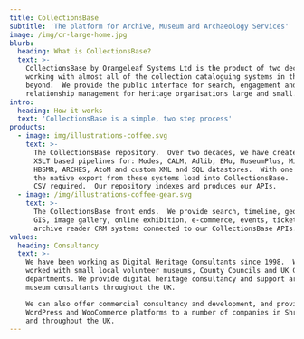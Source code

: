 ```yaml
---
title: CollectionsBase
subtitle: 'The platform for Archive, Museum and Archaeology Services'
image: /img/cr-large-home.jpg
blurb:
  heading: What is CollectionsBase?
  text: >-
    CollectionsBase by Orangeleaf Systems Ltd is the product of two decades of
    working with almost all of the collection cataloguing systems in the UK and
    beyond.  We provide the public interface for search, engagement and customer
    relationship management for heritage organisations large and small.
intro:
  heading: How it works
  text: 'CollectionsBase is a simple, two step process'
products:
  - image: img/illustrations-coffee.svg
    text: >-
      The CollectionsBase repository.  Over two decades, we have created our
      XSLT based pipelines for: Modes, CALM, Adlib, EMu, MuseumPlus, Micromusee,
      HBSMR, ARCHES, AtoM and custom XML and SQL datastores.  With one click,
      the native export from these systems load into CollectionsBase.  No custom
      CSV required.  Our repository indexes and produces our APIs.
  - image: /img/illustrations-coffee-gear.svg
    text: >-
      The CollectionsBase front ends.  We provide search, timeline, geospatial
      GIS, image gallery, online exhibition, e-commerce, events, ticketing and
      archive reader CRM systems connected to our CollectionsBase APIs.
values:
  heading: Consultancy
  text: >-
    We have been working as Digital Heritage Consultants since 1998.  We've
    worked with small local volunteer museums, County Councils and UK Government
    departments. We provide digital heritage consultancy and support archive and
    museum consultants throughout the UK.

    We can also offer commercial consultancy and development, and provide
    WordPress and WooCommerce platforms to a number of companies in Shropshire
    and throughout the UK.
---
```


